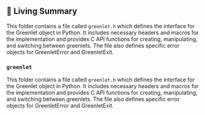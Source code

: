 

<!-- Living README Summary -->
## 🌳 Living Summary

This folder contains a file called `greenlet.h` which defines the interface for the Greenlet object in Python. It includes necessary headers and macros for the implementation and provides C API functions for creating, manipulating, and switching between greenlets. The file also defines specific error objects for GreenletError and GreenletExit.


### `greenlet`

This folder contains a file called `greenlet.h` which defines the interface for the Greenlet object in Python. It includes necessary headers and macros for the implementation and provides C API functions for creating, manipulating, and switching between greenlets. The file also defines specific error objects for GreenletError and GreenletExit.

<!-- Living README Summary -->